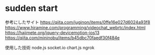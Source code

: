 # sudden start
参考にしたサイト  https://qiita.com/juginon/items/0ffe16e027d6024a93f8
              https://www.hiramine.com/programming/videochat_webrtc/index.html
              https://hajimete.org/jquery-devicemotion-ios13
              https://qiita.com/mininobu/items/b45dbc70faedf30f484e
           
使用した技術    node.js
              socket.io
              chart.js
              ngrok

